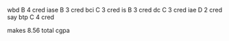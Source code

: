 wbd B 4 cred
iase B 3 cred
bci C 3 cred
is B 3 cred
dc C 3 cred
iae D 2 cred
say btp C 4 cred

makes 8.56 total cgpa